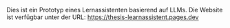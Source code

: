 Dies ist ein Prototyp eines Lernassistenten basierend auf LLMs. Die Website ist verfügbar unter der URL: https://thesis-learnassistent.pages.dev
